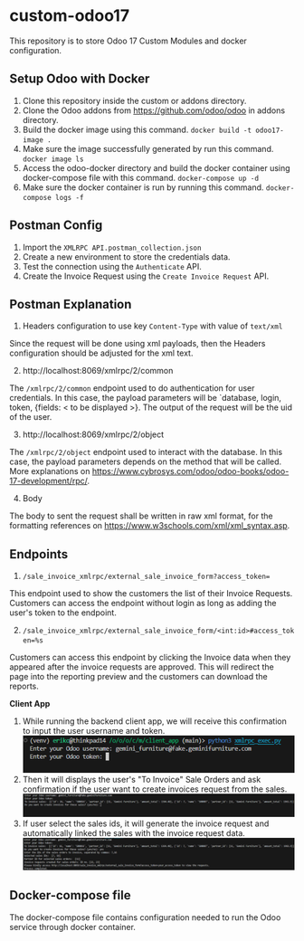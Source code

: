 # custom-odoo17
This repository is to store Odoo 17 Custom Modules and docker configuration.

**Setup Odoo with Docker**
-
1. Clone this repository inside the custom or addons directory.
2. Clone the Odoo addons from https://github.com/odoo/odoo in addons directory.
3. Build the docker image using this command. `docker build -t odoo17-image .`
4. Make sure the image successfully generated by run this command. `docker image ls`
5. Access the odoo-docker directory and build the docker container using docker-compose file with this command. `docker-compose up -d`
6. Make sure the docker container is run by running this command. `docker-compose logs -f`

**Postman Config**
-
1. Import the `XMLRPC API.postman_collection.json`
2. Create a new environment to store the credentials data.
3. Test the connection using the `Authenticate` API.
4. Create the Invoice Request using the `Create Invoice Request` API.

**Postman Explanation**
-
1. Headers configuration to use key `Content-Type` with value of `text/xml`

Since the request will be done using xml payloads, then the Headers configuration should be adjusted for the xml text.

2. http://localhost:8069/xmlrpc/2/common

The `/xmlrpc/2/common` endpoint used to do authentication for user credentials. In this case, the payload parameters will be `database, login, token, {fields: < to be displayed >}. The output of the request will be the uid of the user.

3. http://localhost:8069/xmlrpc/2/object

The `/xmlrpc/2/object` endpoint used to interact with the database. In this case, the payload parameters depends on the method that will be called. More explanations on https://www.cybrosys.com/odoo/odoo-books/odoo-17-development/rpc/.

4. Body

The body to sent the request shall be written in raw xml format, for the formatting references on https://www.w3schools.com/xml/xml_syntax.asp.


**Endpoints**
- 
1. `/sale_invoice_xmlrpc/external_sale_invoice_form?access_token=`

This endpoint used to show the customers the list of their Invoice Requests. Customers can access the endpoint without login as long as adding the user's token to the endpoint.

2. `/sale_invoice_xmlrpc/external_sale_invoice_form/<int:id>#access_token=%s`

Customers can access this endpoint by clicking the Invoice data when they appeared after the invoice requests are approved. This will redirect the page into the reporting preview and the customers can download the reports.

**Client App**
1. While running the backend client app, we will receive this confirmation to input the user username and token.<br/>
![Login Request](img/image1.png)
2. Then it will displays the user's "To Invoice" Sale Orders and ask confirmation if the user want to create invoices request from the sales.<br/>
![To Invoice Sales](img/image2.png)
3. If user select the sales ids, it will generate the invoice request and automatically linked the sales with the invoice request data.
![Created Invoice Request](img/image3.png)


**Docker-compose file**
-
The docker-compose file contains configuration needed to run the Odoo service through docker container.
